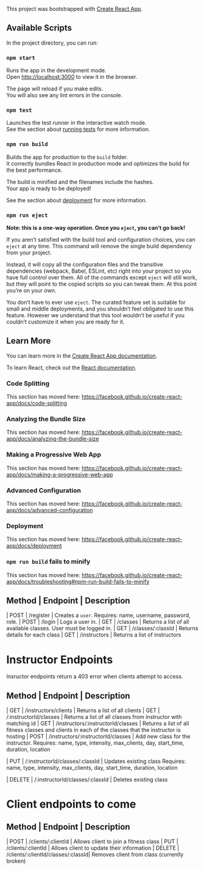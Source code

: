 This project was bootstrapped with [Create React App](https://github.com/facebook/create-react-app).

## Available Scripts

In the project directory, you can run:

### `npm start`

Runs the app in the development mode.<br />
Open [http://localhost:3000](http://localhost:3000) to view it in the browser.

The page will reload if you make edits.<br />
You will also see any lint errors in the console.

### `npm test`

Launches the test runner in the interactive watch mode.<br />
See the section about [running tests](https://facebook.github.io/create-react-app/docs/running-tests) for more information.

### `npm run build`

Builds the app for production to the `build` folder.<br />
It correctly bundles React in production mode and optimizes the build for the best performance.

The build is minified and the filenames include the hashes.<br />
Your app is ready to be deployed!

See the section about [deployment](https://facebook.github.io/create-react-app/docs/deployment) for more information.

### `npm run eject`

**Note: this is a one-way operation. Once you `eject`, you can’t go back!**

If you aren’t satisfied with the build tool and configuration choices, you can `eject` at any time. This command will remove the single build dependency from your project.

Instead, it will copy all the configuration files and the transitive dependencies (webpack, Babel, ESLint, etc) right into your project so you have full control over them. All of the commands except `eject` will still work, but they will point to the copied scripts so you can tweak them. At this point you’re on your own.

You don’t have to ever use `eject`. The curated feature set is suitable for small and middle deployments, and you shouldn’t feel obligated to use this feature. However we understand that this tool wouldn’t be useful if you couldn’t customize it when you are ready for it.

## Learn More

You can learn more in the [Create React App documentation](https://facebook.github.io/create-react-app/docs/getting-started).

To learn React, check out the [React documentation](https://reactjs.org/).

### Code Splitting

This section has moved here: https://facebook.github.io/create-react-app/docs/code-splitting

### Analyzing the Bundle Size

This section has moved here: https://facebook.github.io/create-react-app/docs/analyzing-the-bundle-size

### Making a Progressive Web App

This section has moved here: https://facebook.github.io/create-react-app/docs/making-a-progressive-web-app

### Advanced Configuration

This section has moved here: https://facebook.github.io/create-react-app/docs/advanced-configuration

### Deployment

This section has moved here: https://facebook.github.io/create-react-app/docs/deployment

### `npm run build` fails to minify

This section has moved here: https://facebook.github.io/create-react-app/docs/troubleshooting#npm-run-build-fails-to-minify



## Method | Endpoint | Description

| POST | /register | Creates a `user`. Requires: name, username, password, role.
| POST | /login | Logs a user in.
| GET | /classes | Returns a list of all available classes. User must be logged in.
| GET | /classes/:classId | Returns details for each class
| GET | /instructors | Returns a list of instructors

# Instructor Endpoints

Insructor endpoints return a 403 error when clients attempt to access.

## Method | Endpoint | Description

| GET | /instructors/clients | Returns a list of all clients
| GET | /:instructorId/classes | Returns a list of all classes from instructor with matching id
| GET | /instructors/:instructorId/classes | Returns a list of all fitness classes and clients in each of the classes that the instructor is hosting
| POST | /instructors/:instructorId/classes | Add new class for the instructor.
Requires: name, type, intensity, max_clients, day, start_time, duration, location

| PUT | /:instructorId/classes/:classId | Updates existing class
Requires: name, type, intensity, max_clients, day, start_time, duration, location

| DELETE | /:instructorId/classes/:classId | Deletes existing class

# Client endpoints to come

## Method | Endpoint | Description

| POST | /clients/:clientId | Allows client to join a fitness class
| PUT | /clients/:clientId | Allows client to update their information
| DELETE | /clients/:clientId/classes/:classId| Removes client from class (currently broken)
